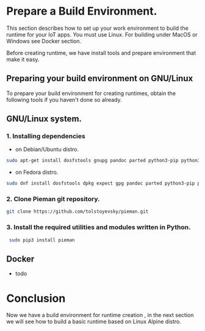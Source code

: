 
# Prepare a Build Environment.

This section describes how to set up your work environment to build the runtime for your IoT apps. You must use Linux. 
For building under MacOS or Windows see Docker section. 


Before creating runtime, we have install tools and prepare environment that make it easy.

## Preparing your build environment on GNU/Linux 

To prepare your build environment for creating runtimes, obtain the following tools if you haven't done so already.


## GNU/Linux system.

### 1. Installing dependencies 

 - on Debian/Ubuntu distro. 


```bash 
sudo apt-get install dosfstools gnupg pandoc parted python3-pip python3-setuptools python3-yaml qemu-user-static rsync uuid-runtime wget whois
```


 - on Fedora distro.


```bash 
sudo dnf install dosfstools dpkg expect gpg pandoc parted python3-pip python3-PyYAML python3-setuptools qemu-user-static rsync wget
```

### 2. Clone Pieman git repository.

```bash
git clone https://github.com/tolstoyevsky/pieman.git
```

 ### 3. Install the required utilities and modules written in Python.

```bash 
 sudo pip3 install pieman 
```

## Docker 
 - todo   

# Conclusion 

Now we have a build environment for runtime creation , in the next section we will see how to build a basic runtime
based on Linux Alpine distro.
